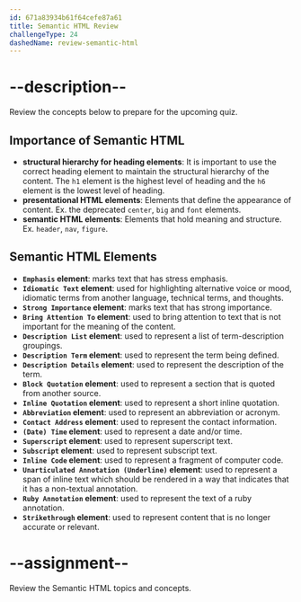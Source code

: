 ```yaml
---
id: 671a83934b61f64cefe87a61
title: Semantic HTML Review
challengeType: 24
dashedName: review-semantic-html
---
```


# --description--

Review the concepts below to prepare for the upcoming quiz.

## Importance of Semantic HTML

- **structural hierarchy for heading elements**: It is important to use the correct heading element to maintain the structural hierarchy of the content. The `h1` element is the highest level of heading and the `h6` element is the lowest level of heading.
- **presentational HTML elements**: Elements that define the appearance of content. Ex. the deprecated `center`, `big` and `font` elements.
- **semantic HTML elements**: Elements that hold meaning and structure. Ex. `header`, `nav`, `figure`.

## Semantic HTML Elements

- **`Emphasis` element**: marks text that has stress emphasis.
- **`Idiomatic Text` element**: used for highlighting alternative voice or mood, idiomatic terms from another language, technical terms, and thoughts.
- **`Strong Importance` element**: marks text that has strong importance.
- **`Bring Attention To` element**: used to bring attention to text that is not important for the meaning of the content.
- **`Description List` element**: used to represent a list of term-description groupings.
- **`Description Term` element**: used to represent the term being defined.
- **`Description Details` element**: used to represent the description of the term.
- **`Block Quotation` element**: used to represent a section that is quoted from another source.
- **`Inline Quotation` element**: used to represent a short inline quotation.
- **`Abbreviation` element**: used to represent an abbreviation or acronym.
- **`Contact Address` element**: used to represent the contact information. 
- **`(Date) Time` element**: used to represent a date and/or time.
- **`Superscript` element**: used to represent superscript text.
- **`Subscript` element**: used to represent subscript text.
- **`Inline Code` element**: used to represent a fragment of computer code.
- **`Unarticulated Annotation (Underline)` element**: used to represent a span of inline text which should be rendered in a way that indicates that it has a non-textual annotation.
- **`Ruby Annotation` element**: used to represent the text of a ruby annotation.
- **`Strikethrough` element**: used to represent content that is no longer accurate or relevant.

# --assignment--

Review the Semantic HTML topics and concepts.
